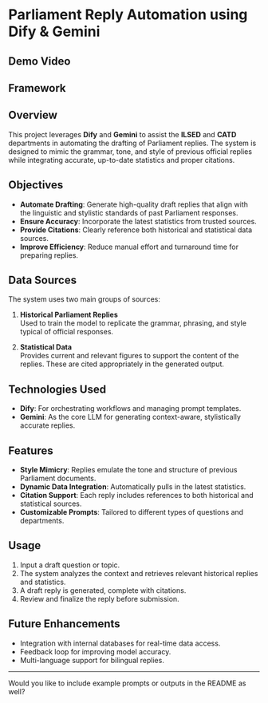 # Parliament Reply Automation using Dify & Gemini

## Demo Video

## Framework


## Overview

This project leverages **Dify** and **Gemini** to assist the **ILSED** and **CATD** departments in automating the drafting of Parliament replies. The system is designed to mimic the grammar, tone, and style of previous official replies while integrating accurate, up-to-date statistics and proper citations.

## Objectives

- **Automate Drafting**: Generate high-quality draft replies that align with the linguistic and stylistic standards of past Parliament responses.
- **Ensure Accuracy**: Incorporate the latest statistics from trusted sources.
- **Provide Citations**: Clearly reference both historical and statistical data sources.
- **Improve Efficiency**: Reduce manual effort and turnaround time for preparing replies.

## Data Sources

The system uses two main groups of sources:

1. **Historical Parliament Replies**  
   Used to train the model to replicate the grammar, phrasing, and style typical of official responses.

2. **Statistical Data**  
   Provides current and relevant figures to support the content of the replies. These are cited appropriately in the generated output.

## Technologies Used

- **Dify**: For orchestrating workflows and managing prompt templates.
- **Gemini**: As the core LLM for generating context-aware, stylistically accurate replies.

## Features

- **Style Mimicry**: Replies emulate the tone and structure of previous Parliament documents.
- **Dynamic Data Integration**: Automatically pulls in the latest statistics.
- **Citation Support**: Each reply includes references to both historical and statistical sources.
- **Customizable Prompts**: Tailored to different types of questions and departments.

## Usage

1. Input a draft question or topic.
2. The system analyzes the context and retrieves relevant historical replies and statistics.
3. A draft reply is generated, complete with citations.
4. Review and finalize the reply before submission.

## Future Enhancements

- Integration with internal databases for real-time data access.
- Feedback loop for improving model accuracy.
- Multi-language support for bilingual replies.

---

Would you like to include example prompts or outputs in the README as well?
